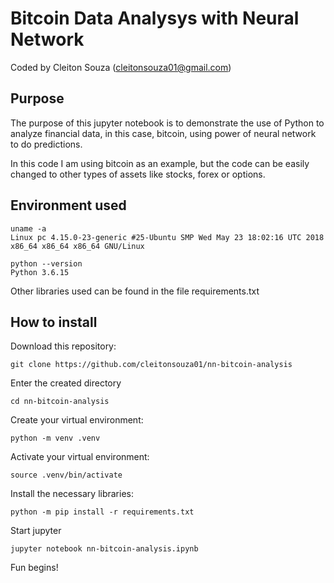 # Bitcoin Data Analysys with Neural Network
Coded by Cleiton Souza (cleitonsouza01@gmail.com)

## Purpose
 The purpose of this jupyter notebook is to demonstrate the use of Python to analyze financial data, in this case, bitcoin, using power of neural network to do predictions.

 In this code I am using bitcoin as an example, but the code can be easily changed to other types of assets like stocks, forex or options.


## Environment used

```
uname -a
Linux pc 4.15.0-23-generic #25-Ubuntu SMP Wed May 23 18:02:16 UTC 2018 x86_64 x86_64 x86_64 GNU/Linux

python --version
Python 3.6.15
```
Other libraries used can be found in the file requirements.txt


## How to install

Download this repository:
```
git clone https://github.com/cleitonsouza01/nn-bitcoin-analysis

```

Enter the created directory
```
cd nn-bitcoin-analysis
```

Create your virtual environment:
```
python -m venv .venv
```

Activate your virtual environment:
```
source .venv/bin/activate
```

Install the necessary libraries:
```
python -m pip install -r requirements.txt
```

Start jupyter

```
jupyter notebook nn-bitcoin-analysis.ipynb
```

Fun begins!


